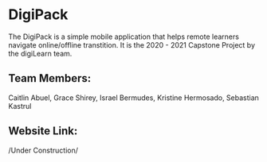 # DigiPack 
The DigiPack is a simple mobile application that helps remote learners navigate online/offline transtition. It is the 2020 - 2021 Capstone Project by the digiLearn team. 


## Team Members:
Caitlin Abuel, 
Grace Shirey, 
Israel Bermudes, 
Kristine Hermosado, 
Sebastian Kastrul 

## Website Link:
/Under Construction/

